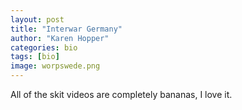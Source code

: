 ```yaml
---
layout: post
title: "Interwar Germany"
author: "Karen Hopper"
categories: bio
tags: [bio]
image: worpswede.png
---
```


All of the skit videos are completely bananas, I love it.

